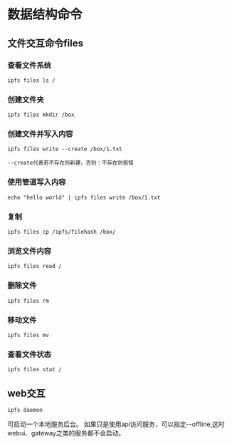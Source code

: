 # 数据结构命令

## 文件交互命令files

### 查看文件系统

    ipfs files ls /

### 创建文件夹

    ipfs files mkdir /box

### 创建文件并写入内容

    ipfs files write --create /box/1.txt

    --create代表若不存在则新建，否则：不存在则报错

### 使用管道写入内容

    echo "hello world" | ipfs files write /box/1.txt

### 复制

    ipfs files cp /ipfs/filehash /box/

### 浏览文件内容

    ipfs files read /

### 删除文件

    ipfs files rm

### 移动文件

    ipfs files mv

### 查看文件状态

    ipfs files stat /

## web交互

    ipfs daemon

可启动一个本地服务后台。
如果只是使用api访问服务，可以指定--offline,这时webui、gateway之类的服务都不会启动。

